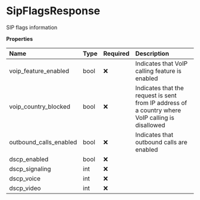 # SipFlagsResponse

SIP flags information

**Properties**

| Name                   | Type | Required | Description                                                                                      |
| :--------------------- | :--- | :------- | :----------------------------------------------------------------------------------------------- |
| voip_feature_enabled   | bool | ❌       | Indicates that VoIP calling feature is enabled                                                   |
| voip_country_blocked   | bool | ❌       | Indicates that the request is sent from IP address of a country where VoIP calling is disallowed |
| outbound_calls_enabled | bool | ❌       | Indicates that outbound calls are enabled                                                        |
| dscp_enabled           | bool | ❌       |                                                                                                  |
| dscp_signaling         | int  | ❌       |                                                                                                  |
| dscp_voice             | int  | ❌       |                                                                                                  |
| dscp_video             | int  | ❌       |                                                                                                  |

<!-- This file was generated by liblab | https://liblab.com/ -->
